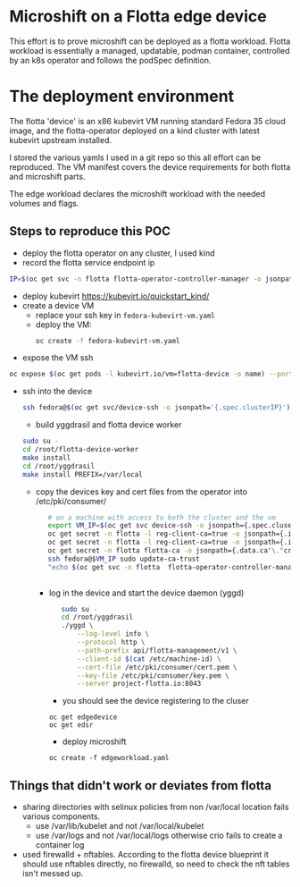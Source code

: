 # Microshift on a Flotta edge device

This effort is to prove microshift can be deployed as a flotta workload.
Flotta workload is essentially a managed, updatable, podman container, controlled
by an k8s operator and follows the podSpec definition.

# The deployment environment
The flotta 'device' is an x86 kubevirt VM running standard Fedora 35 cloud image,
and the flotta-operator deployed on a kind cluster with latest kubevirt upstream installed.

I stored the various yamls I used in a git repo so this all effort can be reproduced.
The VM manifest covers the device requirements for both flotta and microshift parts.

The edge workload declares the microshift workload with the needed volumes and flags.

## Steps to reproduce this POC
- deploy the flotta operator on any cluster, I used kind
- record the flotta service endpoint ip
 ```bash
 IP=$(oc get svc -n flotta flotta-operator-controller-manager -o jsonpath='{.spec.clusterIP}')
 ```
- deploy kubevirt https://kubevirt.io/quickstart_kind/
- create a device VM
  - replace your ssh key in `fedora-kubevirt-vm.yaml`
  - deploy the VM:
    ```bash
    oc create -f fedora-kubevirt-vm.yaml
    ```
-  expose the VM ssh
  ```bash
  oc expose $(oc get pods -l kubevirt.io/vm=flotta-device -o name) --port 22 --name device-ssh
  ```
- ssh into the device
  ```bash
  ssh fedora@$(oc get svc/device-ssh -o jsonpath='{.spec.clusterIP}')
  ```
  - build yggdrasil and flotta device worker
   ```bash
   sudo su -
   cd /root/flotta-device-worker
   make install
   cd /root/yggdrasil
   make install PREFIX=/var/local
   ```
   
   - copy the devices key and cert files from the operator into /etc/pki/consumer/
     ```bash
        # on a machine with access to both the cluster and the vm
        export VM_IP=$(oc get svc device-ssh -o jsonpath={.spec.cluserIP})
        oc get secret -n flotta -l reg-client-ca=true -o jsonpath={.items[1].data.client"\."crt} | base64 -d | ssh fedora@$VM_IP sudo tee /etc/pki/consumer/cert.pem
        oc get secret -n flotta -l reg-client-ca=true -o jsonpath={.items[1].data.client"\."key} | base64 -d | ssh fedora@$VM_IP sudo tee /etc/pki/consumer/key.pem
        oc get secret -n flotta flotta-ca -o jsonpath={.data.ca"\."crt} | base64 -d | ssh fedora@$VM_IP sudo tee /etc/pki/ca-trust/source/anchors/flotta-ca.pem
        ssh fedora@$VM_IP sudo update-ca-trust
        "echo $(oc get svc -n flotta  flotta-operator-controller-manager -o jsonpath={.spec.clusterIP}) project-flotta.io | sudo tee -a /etc/hosts"
    
     ```
     - log in the device and start the device daemon (yggd)
       ```bash
          sudo su -
          cd /root/yggdrasil
          ./yggd \
              --log-level info \
              --protocol http \
              --path-prefix api/flotta-management/v1 \
              --client-id $(cat /etc/machine-id) \
              --cert-file /etc/pki/consumer/cert.pem \
              --key-file /etc/pki/consumer/key.pem \
              --server project-flotta.io:8043
       ```
       
       - you should see the device registering to the cluser
       ```
       oc get edgedevice
       oc get edsr
       ```
       
       - deploy microshift
       ```
       oc create -f edgeworkload.yaml
       ```
       

## Things that didn't work or deviates from flotta
- sharing directories with selinux policies from non /var/local location fails various components.
  - use /var/lib/kubelet and not /var/local/kubelet
  - use /var/logs and not /var/local/logs otherwise crio fails to create a container log
- used firewalld + nftables. According to the flotta device blueprint it should use nftables directly, no firewalld, so need to check the nft tables isn't messed up.

